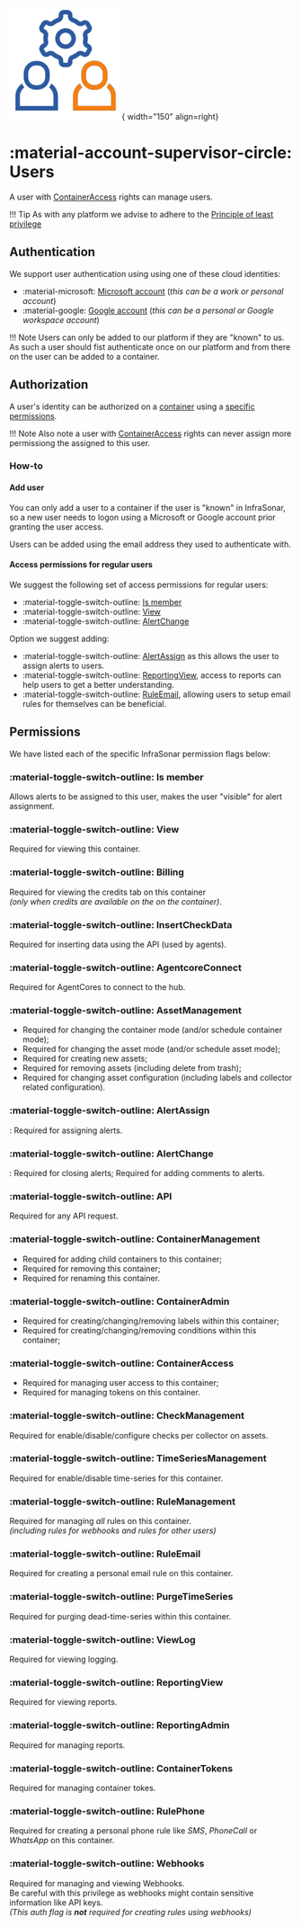 ![User management](../images/application_usermanagement.png){ width="150" align=right}

# :material-account-supervisor-circle: Users

A user with [ContainerAccess](#material-toggle-switch-outline-containeraccess) rights can manage users.

!!! Tip
    As with any platform we advise to adhere to the [Principle of least privilege](https://en.wikipedia.org/wiki/Principle_of_least_privilege)

## Authentication

We support user authentication using using one of these cloud identities:

* :material-microsoft: [Microsoft account](https://account.live.com/) (*this can be a work or personal account*)
* :material-google: [Google account](https://www.google.com/account/about/) (*this can be a personal or Google workspace account*)

!!! Note
    Users can only be added to our platform if they are "known" to us.
    As such a user should fist authenticate once on our platform and from there on the user can be added to a container.

## Authorization

A user's identity can be authorized on a [container](child_containers.md) using a [specific permissions](#permissions).

!!! Note
    Also note a user with [ContainerAccess](#material-toggle-switch-outline-containeraccess) rights can never assign more permissiong the assigned to this user.

### How-to

#### Add user

You can only add a user to a container if the user is "known" in InfraSonar, so a new user needs to logon using a Microsoft or Google account prior granting the user access.

Users can be added using the email address they used to authenticate with.

#### Access permissions for regular users

We suggest the following set of access permissions for regular users:

* :material-toggle-switch-outline: [Is member](#material-toggle-switch-outline-is-member)
* :material-toggle-switch-outline: [View](#material-toggle-switch-outline-view)
* :material-toggle-switch-outline: [AlertChange](#material-toggle-switch-outline-alertchange)

Option we suggest adding:

* :material-toggle-switch-outline: [AlertAssign](#material-toggle-switch-outline-alertassign) as this allows the user to assign alerts to users.
* :material-toggle-switch-outline: [ReportingView](#material-toggle-switch-outline-reportingview), access to reports can help users to get a better understanding.
* :material-toggle-switch-outline: [RuleEmail](#material-toggle-switch-outline-ruleemail), allowing users to setup email rules for themselves can be beneficial.


## Permissions

We have listed each of the specific InfraSonar permission flags below:

### **:material-toggle-switch-outline: Is member**
Allows alerts to be assigned to this user, makes the user "visible" for alert assignment.

### **:material-toggle-switch-outline: View**
Required for viewing this container.

### **:material-toggle-switch-outline: Billing**
Required for viewing the credits tab on this container <br>_(only when credits are available on the on the container)_.

### **:material-toggle-switch-outline: InsertCheckData**
Required for inserting data using the API (used by agents).

### **:material-toggle-switch-outline: AgentcoreConnect**
Required for AgentCores to connect to the hub.

### **:material-toggle-switch-outline: AssetManagement**
* Required for changing the container mode (and/or schedule container mode);
* Required for changing the asset mode (and/or schedule asset mode);
* Required for creating new assets;
* Required for removing assets (including delete from trash);
* Required for changing asset configuration (including labels and collector related configuration).

### **:material-toggle-switch-outline: AlertAssign**
:   Required for assigning alerts.

### **:material-toggle-switch-outline: AlertChange**
:   Required for closing alerts;
    Required for adding comments to alerts.

### **:material-toggle-switch-outline: API**
Required for any API request.

### **:material-toggle-switch-outline: ContainerManagement**
* Required for adding child containers to this container;
* Required for removing this container;
* Required for renaming this container.

### **:material-toggle-switch-outline: ContainerAdmin**
* Required for creating/changing/removing labels within this container;
* Required for creating/changing/removing conditions within this container;

### **:material-toggle-switch-outline: ContainerAccess**
* Required for managing user access to this container;
* Required for managing tokens on this container.

### **:material-toggle-switch-outline: CheckManagement**
Required for enable/disable/configure checks per collector on assets.

### **:material-toggle-switch-outline: TimeSeriesManagement**
Required for enable/disable time-series for this container.

### **:material-toggle-switch-outline: RuleManagement**
Required for managing _all_ rules on this container.<br>
_(including rules for webhooks and rules for other users)_

### **:material-toggle-switch-outline: RuleEmail**
Required for creating a personal email rule on this container.

### **:material-toggle-switch-outline: PurgeTimeSeries**
Required for purging dead-time-series within this container.

### **:material-toggle-switch-outline: ViewLog**
Required for viewing logging.

### **:material-toggle-switch-outline: ReportingView**
Required for viewing reports.

### **:material-toggle-switch-outline: ReportingAdmin**
Required for managing reports.

### **:material-toggle-switch-outline: ContainerTokens**
Required for managing container tokes.

### **:material-toggle-switch-outline: RulePhone**
Required for creating a personal phone rule like _SMS_, _PhoneCall_ or _WhatsApp_ on this container.

### **:material-toggle-switch-outline: Webhooks**
Required for managing and viewing Webhooks.<br>
Be careful with this privilege as webhooks might contain sensitive information like API keys.<br>
_(This auth flag is **not** required for creating rules using webhooks)_